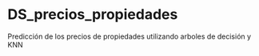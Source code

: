 # DS_precios_propiedades
Predicción de los precios de propiedades utilizando arboles de decisión y KNN
